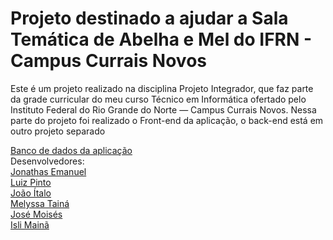 <h1>Projeto destinado a ajudar a Sala Temática de Abelha e Mel do IFRN - Campus Currais Novos</h1>
<p>Este é um projeto realizado na disciplina Projeto Integrador, que faz parte da grade curricular do meu curso Técnico em Informática ofertado pelo Instituto Federal do Rio Grande do Norte — Campus Currais Novos.
Nessa parte do projeto foi realizado o Front-end da aplicação, o back-end está em outro projeto separado</p>
<a href="">Banco de dados da aplicação</a> <br>
Desenvolvedores:<br>
<a href="https://github.com/Zjonathas">Jonathas Emanuel</a><br>
<a href="https://github.com/luizpintoz">Luiz Pinto</a><br>
<a href="https://github.com/fimj0110">João Ítalo</a><br>
<a href="">Melyssa Tainá</a><br>
<a href="">José Moisés</a><br>
<a href="">Isli Mainã</a><br>
